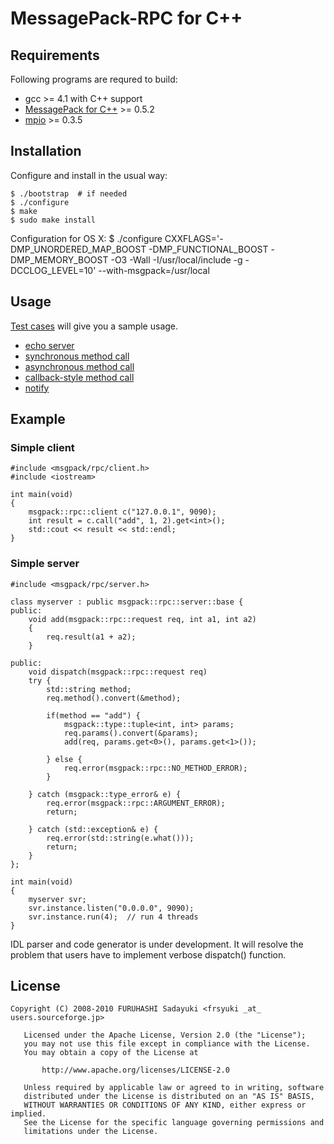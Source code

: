 MessagePack-RPC for C++
=======================


## Requirements

Following programs are requred to build:

  - gcc >= 4.1 with C++ support
  - [MessagePack for C++](http://msgpack.org/) >= 0.5.2
  - [mpio](http://github.com/frsyuki/mpio) >= 0.3.5


## Installation

Configure and install in the usual way:

    $ ./bootstrap  # if needed
    $ ./configure
    $ make
    $ sudo make install

Configuration for OS X:
    $ ./configure CXXFLAGS='-DMP_UNORDERED_MAP_BOOST -DMP_FUNCTIONAL_BOOST -DMP_MEMORY_BOOST -O3 -Wall  -I/usr/local/include -g -DCCLOG_LEVEL=10' --with-msgpack=/usr/local

## Usage

[Test cases](http://github.com/msgpack/msgpack-rpc/tree/master/cpp/test/) will give you a sample usage.

  - [echo server](http://github.com/msgpack/msgpack-rpc/blob/master/cpp/test/echo_server.h)
  - [synchronous method call](http://github.com/msgpack/msgpack-rpc/blob/master/cpp/test/sync_call.cc)
  - [asynchronous method call](http://github.com/msgpack/msgpack-rpc/blob/master/cpp/test/async_call.cc)
  - [callback-style method call](http://github.com/msgpack/msgpack-rpc/blob/master/cpp/test/callback.cc)
  - [notify](http://github.com/msgpack/msgpack-rpc/blob/master/cpp/test/notify.cc)


## Example

### Simple client

    #include <msgpack/rpc/client.h>
    #include <iostream>
    
    int main(void)
    {
    	msgpack::rpc::client c("127.0.0.1", 9090);
    	int result = c.call("add", 1, 2).get<int>();
    	std::cout << result << std::endl;
    }


### Simple server

    #include <msgpack/rpc/server.h>
    
    class myserver : public msgpack::rpc::server::base {
    public:
    	void add(msgpack::rpc::request req, int a1, int a2)
    	{
    		req.result(a1 + a2);
    	}
    
    public:
    	void dispatch(msgpack::rpc::request req)
    	try {
    		std::string method;
    		req.method().convert(&method);
    
    		if(method == "add") {
    			msgpack::type::tuple<int, int> params;
    			req.params().convert(&params);
    			add(req, params.get<0>(), params.get<1>());
    
    		} else {
    			req.error(msgpack::rpc::NO_METHOD_ERROR);
    		}
    
    	} catch (msgpack::type_error& e) {
    		req.error(msgpack::rpc::ARGUMENT_ERROR);
    		return;
    
    	} catch (std::exception& e) {
    		req.error(std::string(e.what()));
    		return;
    	}
    };
    
    int main(void)
    {
    	myserver svr;
    	svr.instance.listen("0.0.0.0", 9090);
    	svr.instance.run(4);  // run 4 threads
    }


IDL parser and code generator is under development. It will resolve the problem that users have to implement verbose dispatch() function.


## License

    Copyright (C) 2008-2010 FURUHASHI Sadayuki <frsyuki _at_ users.sourceforge.jp>
    
       Licensed under the Apache License, Version 2.0 (the "License");
       you may not use this file except in compliance with the License.
       You may obtain a copy of the License at
    
           http://www.apache.org/licenses/LICENSE-2.0
    
       Unless required by applicable law or agreed to in writing, software
       distributed under the License is distributed on an "AS IS" BASIS,
       WITHOUT WARRANTIES OR CONDITIONS OF ANY KIND, either express or implied.
       See the License for the specific language governing permissions and
       limitations under the License.

